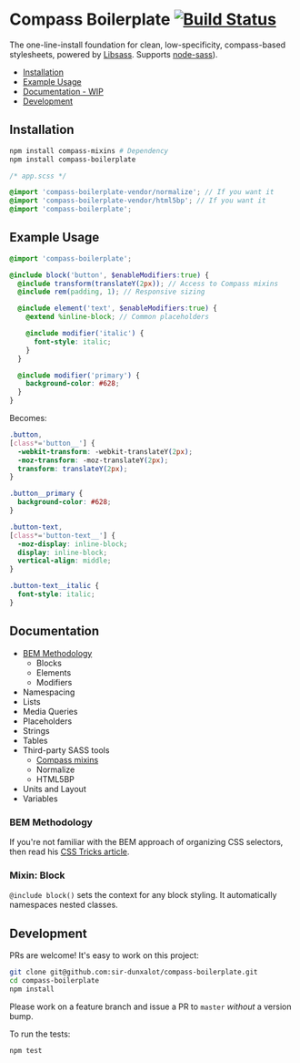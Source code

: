 Compass Boilerplate [![Build Status](https://travis-ci.org/sir-dunxalot/compass-boilerplate.svg?branch=master)](https://travis-ci.org/sir-dunxalot/compass-boilerplate)
======

The one-line-install foundation for clean, low-specificity, compass-based stylesheets, powered by [Libsass](https://github.com/sass/libsass). Supports [node-sass](https://github.com/sass/node-sass)).

- [Installation](#installation)
- [Example Usage](#example-usage)
- [Documentation - WIP](#documentation)
- [Development](#development)

## Installation

```sh
npm install compass-mixins # Dependency
npm install compass-boilerplate
```

```scss
/* app.scss */

@import 'compass-boilerplate-vendor/normalize'; // If you want it
@import 'compass-boilerplate-vendor/html5bp'; // If you want it
@import 'compass-boilerplate';
```

## Example Usage

```scss
@import 'compass-boilerplate';

@include block('button', $enableModifiers:true) {
  @include transform(translateY(2px)); // Access to Compass mixins
  @include rem(padding, 1); // Responsive sizing

  @include element('text', $enableModifiers:true) {
    @extend %inline-block; // Common placeholders

    @include modifier('italic') {
      font-style: italic;
    }
  }

  @include modifier('primary') {
    background-color: #628;
  }
}
```

Becomes:

```css
.button,
[class*='button__'] {
  -webkit-transform: -webkit-translateY(2px);
  -moz-transform: -moz-translateY(2px);
  transform: translateY(2px);
}

.button__primary {
  background-color: #628;
}

.button-text,
[class*='button-text__'] {
  -moz-display: inline-block;
  display: inline-block;
  vertical-align: middle;
}

.button-text__italic {
  font-style: italic;
}
```

## Documentation

- [BEM Methodology](#bem-methodology)
  - Blocks
  - Elements
  - Modifiers
- Namespacing
- Lists
- Media Queries
- Placeholders
- Strings
- Tables
- Third-party SASS tools
  - [Compass mixins](https://github.com/Igosuki/compass-mixins)
  - Normalize
  - HTML5BP
- Units and Layout
- Variables

### BEM Methodology

If you're not familiar with the BEM approach of organizing CSS selectors, then read his [CSS Tricks article](https://css-tricks.com/bem-101/).

### Mixin: Block

`@include block()` sets the context for any block styling. It automatically namespaces nested classes.

## Development

PRs are welcome! It's easy to work on this project:

```sh
git clone git@github.com:sir-dunxalot/compass-boilerplate.git
cd compass-boilerplate
npm install
```

Please work on a feature branch and issue a PR to `master` *without* a version bump.

To run the tests:

```
npm test
```
